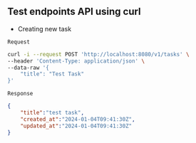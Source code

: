 ## Test endpoints API using curl
* Creating new task

`Request`

```bash
curl -i --request POST 'http://localhost:8080/v1/tasks' \
--header 'Content-Type: application/json' \
--data-raw '{
    "title": "Test Task"
}'
```

`Response`

```json
{
    "title":"test task",
    "created_at":"2024-01-04T09:41:30Z",
    "updated_at":"2024-01-04T09:41:30Z"
}
```
